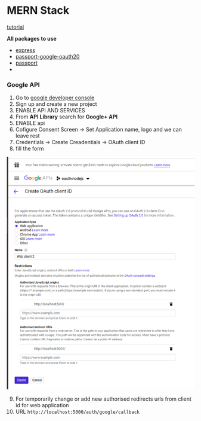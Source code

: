 # MERN Stack

[tutorial](https://www.youtube.com/watch?v=e8zrIq9NlUo&list=PLB97yPrFwo5hr5PpM9vkraDdrgnH3oWHm&index=2)

**All packages to use**

 - [express](https://expressjs.com/)
 - [passport-google-oauth20](http://www.passportjs.org/packages/passport-google-oauth20/)
 - [passport](http://www.passportjs.org/)
 - 


 ### Google API

  1. Go to [google developer console](https://console.developers.google.com)
  2. Sign up and create a new project
  3. ENABLE API AND SERVICES
  4. From **API Library** search for **Google+ API** 
  5. ENABLE api
  6. Cofigure Consent Screen -> Set Application name, logo and we can leave rest
  7. Credentials -> Create Creadentials -> OAuth client ID
  8. fill the form

  ![Client OAuth ID](screenshots/Screenshot_1.png)

  9. For temporarily change or add new authorised redirects urls from client id for web application
  10. URL `http://localhost:5000/auth/google/callback`